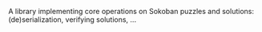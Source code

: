 A library implementing core operations on Sokoban puzzles and solutions:
(de)serialization, verifying solutions, ...

